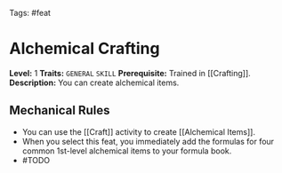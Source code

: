 Tags: #feat 

# Alchemical Crafting

**Level:** 1
**Traits:** `GENERAL` `SKILL`
**Prerequisite:** Trained in [[Crafting]].
**Description:** You can create alchemical items. 
## Mechanical Rules

- You can use the [[Craft]] activity to create [[Alchemical Items]].
- When you select this feat, you immediately add the formulas for four common 1st-level alchemical items to your formula book.
- #TODO
